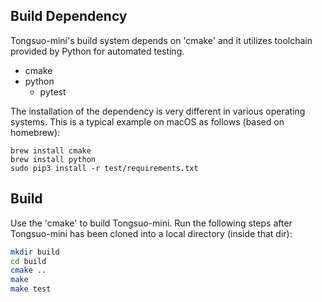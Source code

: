 ## Build Dependency

Tongsuo-mini's build system depends on 'cmake' and it utilizes toolchain provided by Python for automated testing.

* cmake
* python
  * pytest

The installation of the dependency is very different in various operating systems. This is a typical example on macOS as follows (based on homebrew):

~~~
brew install cmake
brew install python
sudo pip3 install -r test/requirements.txt
~~~

## Build

Use the 'cmake' to build Tongsuo-mini. Run the following steps after Tongsuo-mini has been cloned into a local directory (inside that dir):

```bash
mkdir build
cd build
cmake ..
make
make test
```